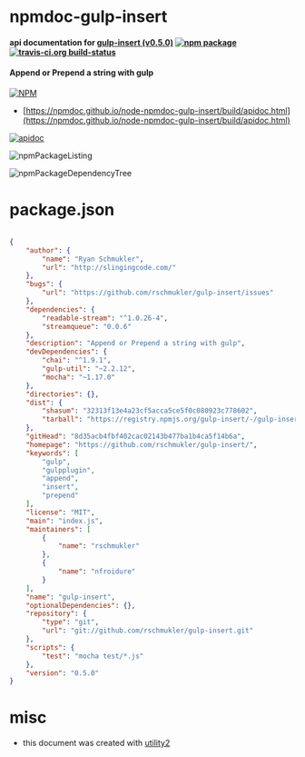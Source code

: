 # npmdoc-gulp-insert

#### api documentation for  [gulp-insert (v0.5.0)](https://github.com/rschmukler/gulp-insert/)  [![npm package](https://img.shields.io/npm/v/npmdoc-gulp-insert.svg?style=flat-square)](https://www.npmjs.org/package/npmdoc-gulp-insert) [![travis-ci.org build-status](https://api.travis-ci.org/npmdoc/node-npmdoc-gulp-insert.svg)](https://travis-ci.org/npmdoc/node-npmdoc-gulp-insert)

#### Append or Prepend a string with gulp

[![NPM](https://nodei.co/npm/gulp-insert.png?downloads=true&downloadRank=true&stars=true)](https://www.npmjs.com/package/gulp-insert)

- [https://npmdoc.github.io/node-npmdoc-gulp-insert/build/apidoc.html](https://npmdoc.github.io/node-npmdoc-gulp-insert/build/apidoc.html)

[![apidoc](https://npmdoc.github.io/node-npmdoc-gulp-insert/build/screenCapture.buildCi.browser.%252Ftmp%252Fbuild%252Fapidoc.html.png)](https://npmdoc.github.io/node-npmdoc-gulp-insert/build/apidoc.html)

![npmPackageListing](https://npmdoc.github.io/node-npmdoc-gulp-insert/build/screenCapture.npmPackageListing.svg)

![npmPackageDependencyTree](https://npmdoc.github.io/node-npmdoc-gulp-insert/build/screenCapture.npmPackageDependencyTree.svg)



# package.json

```json

{
    "author": {
        "name": "Ryan Schmukler",
        "url": "http://slingingcode.com/"
    },
    "bugs": {
        "url": "https://github.com/rschmukler/gulp-insert/issues"
    },
    "dependencies": {
        "readable-stream": "^1.0.26-4",
        "streamqueue": "0.0.6"
    },
    "description": "Append or Prepend a string with gulp",
    "devDependencies": {
        "chai": "^1.9.1",
        "gulp-util": "~2.2.12",
        "mocha": "~1.17.0"
    },
    "directories": {},
    "dist": {
        "shasum": "32313f13e4a23cf5acca5ce5f0c080923c778602",
        "tarball": "https://registry.npmjs.org/gulp-insert/-/gulp-insert-0.5.0.tgz"
    },
    "gitHead": "8d35acb4fbf402cac02143b477ba1b4ca5f14b6a",
    "homepage": "https://github.com/rschmukler/gulp-insert/",
    "keywords": [
        "gulp",
        "gulpplugin",
        "append",
        "insert",
        "prepend"
    ],
    "license": "MIT",
    "main": "index.js",
    "maintainers": [
        {
            "name": "rschmukler"
        },
        {
            "name": "nfroidure"
        }
    ],
    "name": "gulp-insert",
    "optionalDependencies": {},
    "repository": {
        "type": "git",
        "url": "git://github.com/rschmukler/gulp-insert.git"
    },
    "scripts": {
        "test": "mocha test/*.js"
    },
    "version": "0.5.0"
}
```



# misc
- this document was created with [utility2](https://github.com/kaizhu256/node-utility2)
